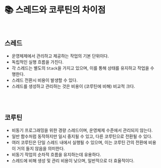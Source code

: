 # 📚 스레드와 코루틴의 차이점

</br>

## 스레드
- 운영체제에서 관리하고 제공하는 작업의 기본 단위이다.
- 독립적인 실행 흐름을 가진다.
- 각 스레드는 별도의 `Stack`을 가지고 있으며, 이를 통해 상태를 유지하고 작업을 수행한다.
- 스레드 전환시 비용이 발생할 수 있다.
- 스레드를 생성하고 관리하는 것은 비용이 (코루틴에 비해) 비교적 크다.

</br></br>

## 코루틴
- 비동기 프로그래밍을 위한 경량 스레드이며, 운영체제 수준에서 관리되지 않는다.
- 일반 함수처럼 동작하지만 일시 중지될 수 있고, 다른 코루틴으로 전환될 수 있다.
- 여러 코루틴은 단일 스레드 내에서 실행될 수 있으며, 이는 코루틴 간의 전환에 비용이 거의 들지 않음을 의미한다.
- 비동기 작업의 순차적 흐름을 유지하는데 유용하다.
- 스레드에 비해 생성 및 관리 비용이 낮으며, 일반적으로 더 효율적이다.
